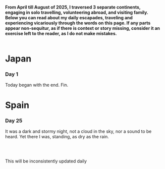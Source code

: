 <b> From April till August of 2025, I traversed 3 separate continents, engaging in solo travelling, volunteering abroad, and visiting family. Below you can read about my daily escapades, traveling and experiencing vicariously through the words on this page. If any parts appear non-sequitur, as if there is context or story missing, consider it an exercise left to the reader, as I do not make mistakes.  </b>
<br>
<br>

# Japan

### Day 1

Today began with the end. Fin.


# Spain

### Day 25

It was a dark and stormy night, not a cloud in the sky, nor a sound to be heard. Yet there I was, standing, as dry as the rain.



<br>
<br>

This will be inconsistently updated daily